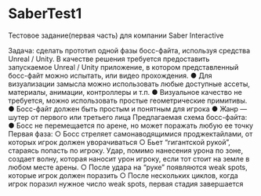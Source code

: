 # SaberTest1
Тестовое задание(первая часть) для компании Saber Interactive

Задача: сделать прототип одной фазы босс-файта, используя средства Unreal / Unity.
В качестве решения требуется предоставить запускаемое Unreal / Unity приложение, в
котором представленный босс-файт можно испытать, или видео прохождения.
● Для визуализации замысла можно использовать любые доступные ассеты,
материалы, анимации, контроллеры и т.п.
● Визуальное качество не требуется, можно использовать простые геометрические
примитивы.
● Босс-файт должен быть простым и понятным для игрока
● Жанр — шутер от первого или третьего лица
Предлагаемая схема босс-файта:
● Босс не перемещается по арене, но может поражать любую ее точку
Первая фаза:
○ Босс стреляет самонаводящимися проджектайлами, от которых игрок должен
уворачиваться
○ Бьет “гигантской рукой”, стараясь попасть по игроку. Удар, помимо нанесения
урона по зоне, создает волну, которая наносит урон игроку, если тот стоит на
земле в любом месте арены.
○ После удара на “руке” появляются weak spots, которые игрок должен поразить
○ После нескольких циклов, когда игрок поразил нужное число weak spots,
первая стадия завершается
